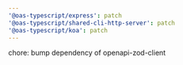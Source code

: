 ```yaml
---
'@oas-typescript/express': patch
'@oas-typescript/shared-cli-http-server': patch
'@oas-typescript/koa': patch
---
```


chore: bump dependency of openapi-zod-client
